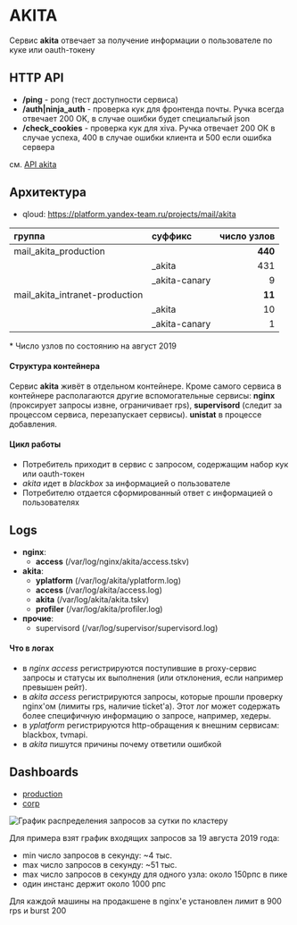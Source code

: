 # AKITA
 Сервис **akita** отвечает за получение информации о пользователе по куке или oauth-токену

## HTTP API
* **/ping** - pong (тест доступности сервиса)
* **/auth|ninja_auth** - проверка кук для фронтенда почты. Ручка всегда отвечает 200 OK, в случае ошибки будет специальгый json
* **/check_cookies** - проверка кук для xiva. Ручка отвечает 200 ОК в случае успеха, 400 в случае ошибки клиента и 500 если ошибка сервера

см. [API akita](https://wiki.yandex-team.ru/users/jkennedy/ywmiapi/#bezopasnostiavtorizacija)


## Архитектура
* qloud: https://platform.yandex-team.ru/projects/mail/akita

| группа                         | суффикс       | число узлов |
| :----------------------------- | :------------ | ----------: |
| mail_akita_production          |               |     **440** |
|                                | _akita        |         431 |
|                                | _akita-canary |           9 |
| mail_akita_intranet-production |               |      **11** |
|                                | _akita        |          10 |
|                                | _akita-canary |           1 |

\* Число узлов по состоянию на август 2019


#### Структура контейнера

Сервис **akita** живёт в отдельном контейнере. Кроме самого сервиса в контейнере располагаются другие вспомогательные сервисы: **nginx** (проксирует запросы извне, ограничивает rps), **supervisord** (следит за процессом сервиса, перезапускает сервисы). **unistat** в процессе добавления.

#### Цикл работы

* Потребитель приходит в сервис с запросом, содержащим набор кук или oauth-токен
* *akita* идет в *blackbox* за информацией о пользователе
* Потребителю отдается сформированный ответ с информацией о пользователях


## Logs

* **nginx**:
    * **access** (/var/log/nginx/akita/access.tskv)
* **akita**:
    * **yplatform** (/var/log/akita/yplatform.log)
    * **access** (/var/log/akita/access.log)
    * **akita** (/var/log/akita/akita.tskv)
    * **profiler** (/var/log/akita/profiler.log)
* **прочие**:
    * supervisord (/var/log/supervisor/supervisord.log)

#### Что в логах
* в *nginx* *access* регистрируются поступившие в proxy-сервис запросы и статусы их выполнения (или отклонения, если например превышен рейт).
* в *akita* *access* регистрируются запросы, которые прошли проверку nginx'ом (лимиты rps, наличие ticket'а). Этот лог может содержать более специфичную информацию о запросе, например, хедеры.
* в *yplatform* регистрируются http-обращения к внешним сервисам: blackbox, tvmapi.
* в *akita* пишутся причины почему ответили ошибкой


## Dashboards
* [production](https://gr-mg.yandex-team.ru/dashboard#mail_akita)
* [corp](https://gr-mg.yandex-team.ru/dashboard#mail_akita_corp)


![График распределения запросов за сутки по кластеру]( https://yasm.yandex-team.ru/img/1ba0f8742324c1b8d4dd710952918ba2.png 
)

Для примера взят график входящих запросов за 19 августа 2019 года:

* min число запросов в секунду: ~4 тыс.
* max число запросов в секунду: ~51 тыс.
* max число запросов в секунду для одного узла: около 150рпс в пике
* один инстанс держит около 1000 рпс

Для каждой машины на продакшене в nginx'е установлен лимит в 900 rps и burst 200


